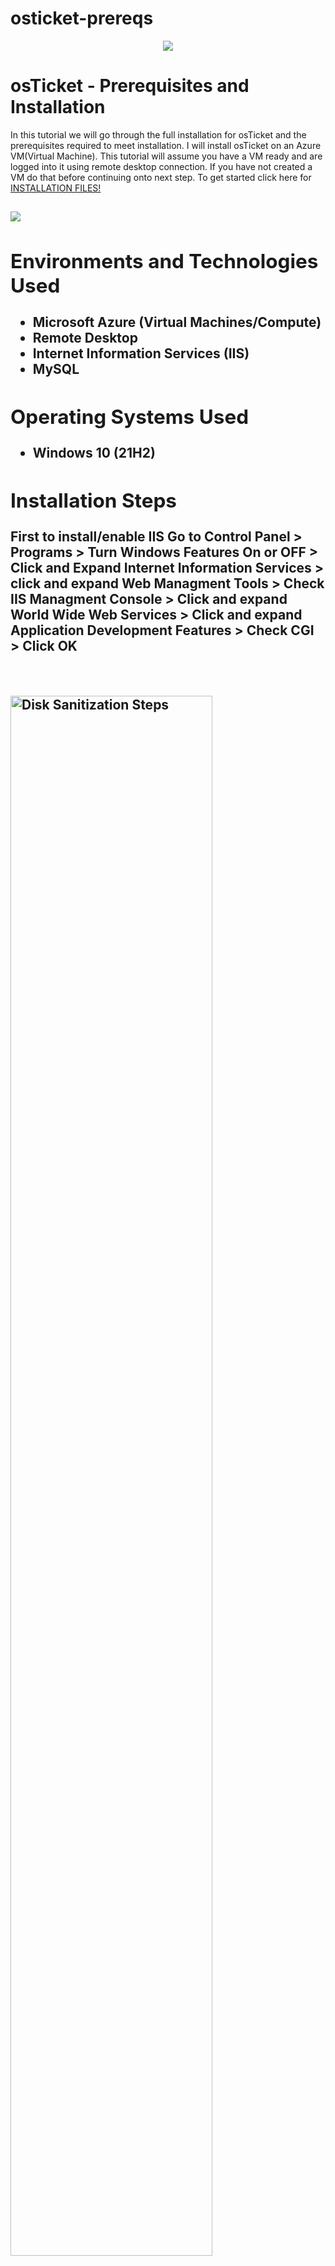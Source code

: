 # osticket-prereqs
<p align="center">
<img src= "https://i.imgur.com/cA6hRPV.png"/>
</p>

<h1>osTicket - Prerequisites and Installation</h1>
In this tutorial we will go through the full installation for osTicket and the prerequisites required to meet installation. I will install osTicket on an Azure VM(Virtual Machine). This tutorial will assume you have a VM ready and are logged into it using remote desktop connection. If you have not created a VM do that before continuing onto next step. To get started click here for <a href="https://drive.google.com/drive/u/2/folders/1APMfNyfNzcxZC6EzdaNfdZsUwxWYChf6">INSTALLATION FILES!</a>

<h2>
<p>
<img src= "https://i.imgur.com/GlMff8v.png"/>
</p>
 <h/2>

<h2>Environments and Technologies Used</h2>

- Microsoft Azure (Virtual Machines/Compute)
- Remote Desktop
- Internet Information Services (IIS)
- MySQL

<h2>Operating Systems Used </h2>

- Windows 10</b> (21H2)

<h2>Installation Steps</h2>
First to install/enable IIS Go to Control Panel > Programs > Turn Windows Features On or OFF > Click and Expand Internet Information Services > click and expand Web Managment Tools > Check IIS Managment Console > Click and expand World Wide Web Services > Click and expand Application Development Features > Check CGI > Click OK
<p>

</p>
<br />

<p>
<img src="https://i.imgur.com/0heoYEy.png" height="80%" width="80%" alt="Disk Sanitization Steps"/>
</p>
<p>
Next Download/Install PHP Manager for IIS (PHPManagerForIIS_V1.5.0.msi) from INSTALLATION FILES
</p>
<br />

<p>
<img src="https://i.imgur.com/4lQoWJ5.png" height="80%" width="80%" alt="Disk Sanitization Steps"/>
</p>
<p>
Next Download/Install Rewrite Module (rewrite_amd64_en-US.msi) from INSTALLATION FILES
</p>
<br />
<p>
<img src="https://i.imgur.com/rEOJqkY.png" height="80%" width="80%" alt="Disk Sanitization Steps"/>
</p>
<p>
Next Create the directory C:\PHP 
 <P>Open File Explorer > This PC > Windows (C:) Drive > Right Click to add NEW FOLDER > name it "PHP"</P>
</p>
<br />

<p>
<img src="https://i.imgur.com/f9VwzAH.png" height="80%" width="80%" alt="Disk Sanitization Steps"/>
</p>
<p>
Next unzip PHP 7.3.8 (php-7.3.8-nts-Win32-VC15-x86.zip) into C:\PHP From the installation files
</p>
 <p> Double-click on PHP-7.3.8 > Right Click to EXTRACT ALL > Click BROWSE > This PC > Windows (C:)> Click PHP > EXTRACT</p>
<br />
<p>
<img src="https://i.imgur.com/FEmn7wh.png" height="80%" width="80%" alt="Disk Sanitization Steps"/>
</p>
 <img src="https://i.imgur.com/Rk2nAjp.png" height="80%" width="80%" alt="Disk Sanitization Steps"/>
</p>
<img src="https://i.imgur.com/oC4HYF8.png" height="80%" width="80%" alt="Disk Sanitization Steps"/>
</p>
<p>
Next Download/Install VC_redist.x86.exe. from the INSTALLATION FILES
</p>
<P> Double-click and Install</P>
<br />
<p>
<img src="https://i.imgur.com/4W1slB9.png" height="80%" width="80%" alt="Disk Sanitization Steps"/>
</p>
<p>
Next Dowload/Install MySQL 5.5.62 (mysql-5.5.62-win32.msi)

<P> Double-click > Click I "agree" > Select TYPICAL > INSTALL </P>
<P> Launch Configuration Wizard (after install) </P>
 <p> Select STANDARD CONFIGURATION > Select INSTALL AS WINDOWS SERVICE (make sure "Launch my sql server"...is checked) > Root will be your username create a password. example: </p>
 <p>Username: ROOT</p>
 <p>Password: Password1 </p>
 
 
<img src="https://i.imgur.com/Z2UPFwz.png"/>
<img src="https://i.imgur.com/aKCqWMI.png"/>
<img src="https://i.imgur.com/Nr1r1pJ.png"/>
</p>
<p>
Next Open IIS as an Admin, register PHP, then restart the server.</p>
<p> Type IIS in start menu > Click on RUN AS ADMINISTRATOR > Select PHP MANAGER > "Select Register new PHP Version > Click BROWSE > Select PHP CGI (make sure php executable) > ok > Click RESTART </p>
<p>
<img src="https://i.imgur.com/pimEJ53.png"/>
<img src="https://i.imgur.com/Tp47Hk5.png"/>
<img src="https://i.imgur.com/2a5ZQ5X.png"/>
<img src="https://i.imgur.com/eDhTKa2.png"/>
<img src="https://i.imgur.com/Npu1Q9r.png"/>
</p>
<p> Next Install osTicket v1.15.8 and Drag the "UPLOAD" folder into wwwroot folder and right click to rename "UPLOAD" folder to "osTicket" </p>
<p> 
<img src="https://i.imgur.com/d8cTobw.png"/>
 <img src="https://i.imgur.com/8EwjuvD.png"/>
<img src="https://i.imgur.com/tgay2dJ.png"/>
 <P> Next open IIS > click RESTART > Sites > Default > osTicket (Double-click) > Browse 80* </p>
<p> you should make it to the osTicket webpage; if so you did it correctly. If not check all your steps or restart the tutorial. </P>
<p> NOTE: some php extensions are disabled (with red X) to enable php extensions go back to IIS > Sites > Default Web Site > osTicket > php manager (double-click)> Click on PHP extensions. Scroll down list to find: </p>
<p>Php_imap.dil</p>
<p>Php_intl.dil</p> 
<p>Php_opache.dil</p>
<p>click enable extensions and Restart the server</p>
<img src="https://i.imgur.com/dojaWPV.png"/>
<img src="https://i.imgur.com/hZRYdkY.png"/>
<p> Before you continue on osTicket go back to the Downloads folder and INSTALL HeidiSQL</p>
<p> After installing, HeidiSQL will launch. Click NEW > Enter password we created earlier for mysql (example: Password1) > Click OPEN > Right Click on UNNAMED > Create New > Database (name it osTicket) > Click Ok</p>
<img src="https://i.imgur.com/RJs8RZ6.png"/>
<img src="https://i.imgur.com/DMHSshw.png"/>
<img src="https://i.imgur.com/plHNmKg.png"/>
</p>
<p> Next rename ost-sampleconfig.php to ost-config.php </p>
<p> WINDOWS (C:) DRIVE > inetpub > wwwroot > osTicket > include > Right click on ost-sampleconfig.php and rename it to ost-config.php</p>
<img src="https://i.imgur.com/WpV0rsX.png"/>
<p> Next assign permissions </p>
<p> Right click on ost-config.php > click on PROPERTIES > click on SECURITY > click on ADVANCED > Click on DISABLE INHERITANCE</p>
<P> WINDOW WILL POP-UP, make sure to select REMOVE ALL PERMISSIONS > Click SELECT A PRINCIPAL > Type: EVERYONE > Click CHECK NAMES > Click Ok</P>
<img src="https://i.imgur.com/   .png"/>
<p> Back to the osTicket webpage and click CONTINUE at the bottom. You have successfully installed osTicket but one final step left.  </p>
<img src="https://i.imgur.com/   .png"/>
<p> CLEAN UP (change permissions back)</p>
<p> Windows (C:) Drive > wwwroot > osTicket > Include > scroll down to find ost-config.php and Right click on Properties > Click SECURITY > ADVANCED > Click on EVERYONE > EDIT to only READ AND execute > Click Ok > APPLY </p>
<img src="https://i.imgur.com/   .png"/>
<P> Log into osTicket</P>
<img src="https://i.imgur.com/   .png"/>
